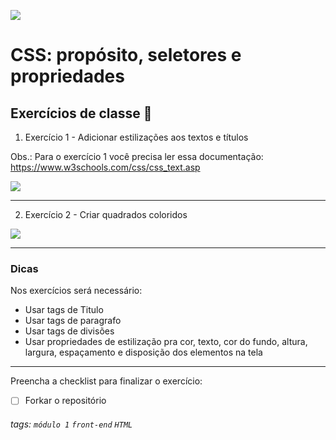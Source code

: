 ![](https://i.imgur.com/xG74tOh.png)

# CSS: propósito, seletores e propriedades

## Exercícios de classe 🏫

1. Exercício 1 - Adicionar estilizações aos textos e títulos

Obs.: Para o exercício 1 você precisa ler essa documentação:
https://www.w3schools.com/css/css_text.asp

![](https://i.imgur.com/mPx98DX.png)

    

---

2. Exercício 2 -  Criar quadrados coloridos

![](https://i.imgur.com/99ol1bl.png)

    
---

### Dicas

Nos exercícios será necessário:

- Usar tags de Titulo
- Usar tags de paragrafo
- Usar tags de divisões
- Usar propriedades de estilização pra cor, texto, cor do fundo, altura, largura, espaçamento e disposição dos elementos na tela
---

Preencha a checklist para finalizar o exercício:
-   [ ] Forkar o repositório

###### tags: `módulo 1` `front-end` `HTML`
